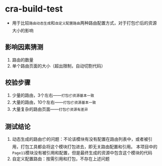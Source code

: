 # cra-build-test

* 用于比较`路由动态生成`和`自定义配置路由`两种路由配置方式，对于打包📦后的资源大小的影响

## 影响因素猜测

1. 路由的数量
2. 单个路由页面的大小（超出限制，自动切割代码）

## 校验步骤

1. 少量的路由，3个左右——`打包📦资源基本一致`
2. 大量的路由，10个左右——`打包📦资源基本一致`
3. 大量复杂的路由页面——`打包📦资源有差异`

## 测试结论

1. 动态生成的路由📦的问题：不论该模块有没有配置在路由列表中，或者被引用，打包工具都会将这个模块打包进去，即无关路由配置和引用。
本项目中的`Page11`模块没有被引用和配置，但是最终生成的资源中包含这个模块的代码
2. 自定义配置路由：按需引用和打包，不存在上述问题
